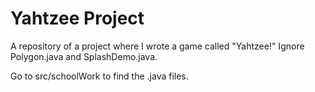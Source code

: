 Yahtzee Project
===============
A repository of a project where I wrote a game called "Yahtzee!" Ignore Polygon.java and SplashDemo.java.

Go to src/schoolWork to find the .java files.
